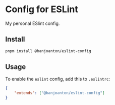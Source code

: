 # Config for ESLint

My personal ESlint config.

## Install

```bash
pnpm install @banjoanton/eslint-config
```

## Usage


To enable the `eslint` config, add this to `.eslintrc`:

```json
{
    "extends": ["@banjoanton/eslint-config"]
}
```
